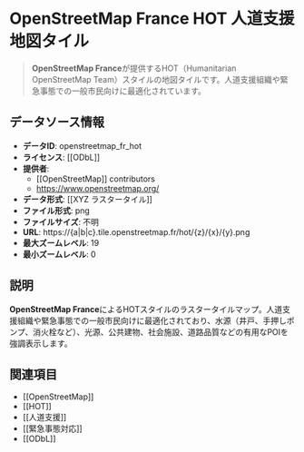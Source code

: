 # OpenStreetMap France HOT 人道支援地図タイル

> **OpenStreetMap France**が提供するHOT（Humanitarian OpenStreetMap Team）スタイルの地図タイルです。人道支援組織や緊急事態での一般市民向けに最適化されています。

## データソース情報

- **データID**: openstreetmap_fr_hot
- **ライセンス**: [[ODbL]]
- **提供者**:
  - [[OpenStreetMap]] contributors
  - https://www.openstreetmap.org/
- **データ形式**: [[XYZ ラスタータイル]]
- **ファイル形式**: png
- **ファイルサイズ**: 不明
- **URL**: https://{a|b|c}.tile.openstreetmap.fr/hot/{z}/{x}/{y}.png
- **最大ズームレベル**: 19
- **最小ズームレベル**: 0

## 説明

**OpenStreetMap France**によるHOTスタイルのラスタータイルマップ。人道支援組織や緊急事態での一般市民向けに最適化されており、水源（井戸、手押しポンプ、消火栓など）、光源、公共建物、社会施設、道路品質などの有用なPOIを強調表示します。

## 関連項目

- [[OpenStreetMap]]
- [[HOT]]
- [[人道支援]]
- [[緊急事態対応]]
- [[ODbL]]
